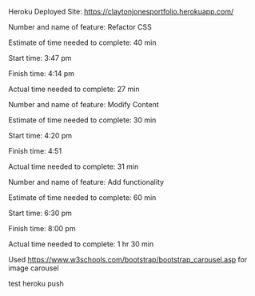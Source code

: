 Heroku Deployed Site: https://claytonjonesportfolio.herokuapp.com/

Number and name of feature: Refactor CSS

Estimate of time needed to complete: 40 min

Start time: 3:47 pm

Finish time: 4:14 pm

Actual time needed to complete: 27 min


Number and name of feature: Modify Content

Estimate of time needed to complete: 30 min

Start time: 4:20 pm

Finish time: 4:51

Actual time needed to complete: 31 min

Number and name of feature: Add functionality

Estimate of time needed to complete: 60 min

Start time: 6:30 pm

Finish time: 8:00 pm

Actual time needed to complete: 1 hr 30 min

Used https://www.w3schools.com/bootstrap/bootstrap_carousel.asp for image carousel


test heroku push